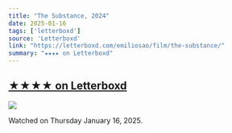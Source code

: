 ```yaml
---
title: "The Substance, 2024"
date: 2025-01-16
tags: ['letterboxd']
source: 'Letterboxd'
link: "https://letterboxd.com/emiliosao/film/the-substance/"
summary: "★★★★ on Letterboxd"
---
```


## [★★★★ on Letterboxd](https://letterboxd.com/emiliosao/film/the-substance/)

<p><img src="https://a.ltrbxd.com/resized/film-poster/8/3/8/1/4/0/838140-the-substance-0-600-0-900-crop.jpg?v=ab9e1072f8" /></p>
<p>Watched on Thursday January 16, 2025.</p>